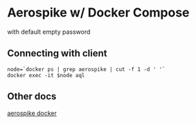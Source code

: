 # Aerospike w/ Docker Compose

with default empty password

## Connecting with client

```
node=`docker ps | grep aerospike | cut -f 1 -d ' '`
docker exec -it $node aql
```

## Other docs

[aerospike docker](https://docs.aerospike.com/docs/deploy_guides/docker/orchestrate/)
